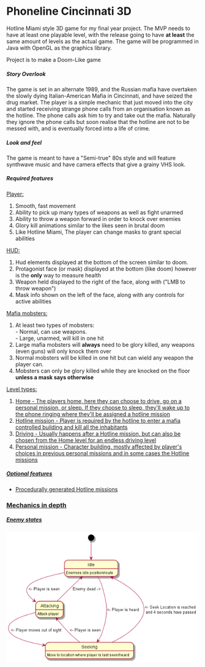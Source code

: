 # Phoneline Cincinnati 3D

Hotline Miami style 3D game for my final year project. The MVP needs to have at least one playable level, with the release going to have **at least** the same amount of levels as the actual game. The game will be programmed in Java with OpenGL as the graphics library.

Project is to make a Doom-Like game

##### Story Overlook

The game is set in an alternate 1989, and the Russian mafia have overtaken the slowly dying Italian-American Mafia in Cincinnati, and have seized the drug market. The player <Character yet to be named> is a simple mechanic that just moved into the city and started receiving strange phone calls from an organisation known as the hotline. The phone calls ask him to try and take out the mafia. Naturally they ignore the phone calls but soon realise that the hotline are not to be messed with, and is eventually forced into a life of crime.

##### Look and feel

The game is meant to have a "Semi-true" 80s style and will feature synthwave music and have camera effects that give a grainy VHS look.

##### Required features
<u>Player:</u>
1. Smooth, fast movement
2. Ability to pick up many types of weapons as well as fight unarmed
3. Ability to throw a weapon forward in order to knock over enemies
4. Glory kill animations similar to the likes seen in brutal doom
5. Like Hotline Miami, The player can change masks to grant special abilities

<u>HUD:</u>
1. Hud elements displayed at the bottom of the screen similar to doom.
2. Protagonist face (or mask) displayed at the bottom (like doom) however is the **only** way to measure health
3. Weapon held displayed to the right of the face, along with ("LMB to throw weapon")
4. Mask info shown on the left of the face, along with any controls for active abilities

<u>Mafia mobsters:</u>
1. At least two types of mobsters:<br>- Normal, can use weapons.<br>- Large, unarmed, will kill in one hit
2. Large mafia mobsters will **always** need to be glory killed, any weapons (even guns) will only knock them over
3. Normal mobsters will be killed in one hit but can wield any weapon the player can.
4. Mobsters can only be glory killed while they are knocked on the floor **unless a mask says otherwise**

<u>Level types:<u>
1. Home - The players home, here they can choose to drive, go on a personal mission, or sleep. If they choose to sleep, they'll wake up to the phone ringing where they'll be assigned a hotline mission
2. Hotline mission - Player is required by the hotline to enter a mafia controlled building and kill all the inhabitants
3. Driving - Usually happens after a Hotline mission, but can also be chosen from the Home level for an endless driving level
4. Personal mission - Character building, mostly affected by player's choices in previous personal missions and in some cases the Hotline missions

##### Optional features
* Procedurally generated Hotline missions

### Mechanics in depth
##### Enemy states
![Enemy state diagram](Diagrams/Enemy_State_Diagram.png)
